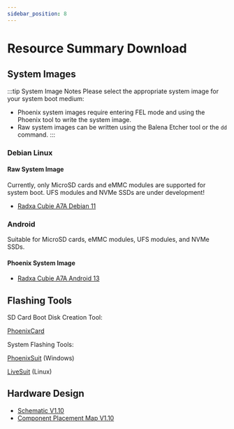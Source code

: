 ```yaml
---
sidebar_position: 8
---
```


# Resource Summary Download

## System Images

:::tip System Image Notes
Please select the appropriate system image for your system boot medium:

- Phoenix system images require entering FEL mode and using the Phoenix tool to write the system image.
- Raw system images can be written using the Balena Etcher tool or the `dd` command.
  :::

### Debian Linux

#### Raw System Image

Currently, only MicroSD cards and eMMC modules are supported for system boot. UFS modules and NVMe SSDs are under development!

- [Radxa Cubie A7A Debian 11](https://github.com/radxa-build/radxa-cubie-a7a/releases/download/rsdk-t5/radxa-cubie-a7a_bullseye_kde_t5.output_512.img.xz)

### Android

Suitable for MicroSD cards, eMMC modules, UFS modules, and NVMe SSDs.

#### Phoenix System Image

- [Radxa Cubie A7A Android 13](https://github.com/radxa/manifests/releases/download/a733-radxa_a7a-v1.0/a733_android13_radxa_a7a_20250814_uart0.zip)

## Flashing Tools

SD Card Boot Disk Creation Tool:

[PhoenixCard](https://dl.radxa.com/tools/windows/PhoenixCard_V4.3.1.zip)

System Flashing Tools:

[PhoenixSuit](https://dl.radxa.com/tools/windows/PhoenixSuit_V2.0.4.zip) (Windows)

[LiveSuit](https://dl.radxa.com/tools/linux/LiveSuit_Linux_V3.0.8.zip) (Linux)

## Hardware Design

- [Schematic V1.10](https://dl.radxa.com/cubie/a7a/docs/hw/radxa_cubie_a7a_v1.10_schematic.pdf)
- [Component Placement Map V1.10](https://dl.radxa.com/cubie/a7a/docs/hw/radxa_cubie_a7a_v1.10_Components_Placement_map.pdf)
